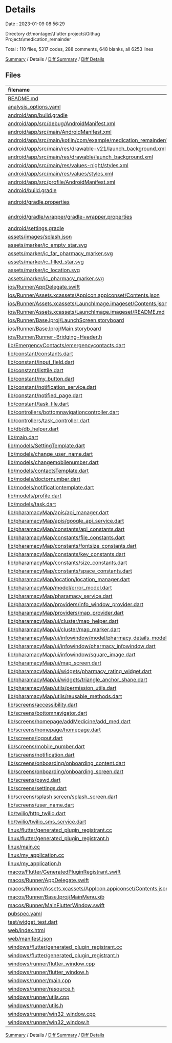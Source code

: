 # Details

Date : 2023-01-09 08:56:29

Directory d:\\montages\\flutter projects\\Githug Projects\\medication_remainder

Total : 110 files,  5317 codes, 288 comments, 648 blanks, all 6253 lines

[Summary](results.md) / Details / [Diff Summary](diff.md) / [Diff Details](diff-details.md)

## Files
| filename | language | code | comment | blank | total |
| :--- | :--- | ---: | ---: | ---: | ---: |
| [README.md](/README.md) | Markdown | 10 | 0 | 7 | 17 |
| [analysis_options.yaml](/analysis_options.yaml) | YAML | 3 | 23 | 4 | 30 |
| [android/app/build.gradle](/android/app/build.gradle) | Groovy | 54 | 5 | 13 | 72 |
| [android/app/src/debug/AndroidManifest.xml](/android/app/src/debug/AndroidManifest.xml) | XML | 4 | 4 | 1 | 9 |
| [android/app/src/main/AndroidManifest.xml](/android/app/src/main/AndroidManifest.xml) | XML | 33 | 6 | 4 | 43 |
| [android/app/src/main/kotlin/com/example/medication_remainder/MainActivity.kt](/android/app/src/main/kotlin/com/example/medication_remainder/MainActivity.kt) | Kotlin | 4 | 0 | 3 | 7 |
| [android/app/src/main/res/drawable-v21/launch_background.xml](/android/app/src/main/res/drawable-v21/launch_background.xml) | XML | 4 | 7 | 2 | 13 |
| [android/app/src/main/res/drawable/launch_background.xml](/android/app/src/main/res/drawable/launch_background.xml) | XML | 4 | 7 | 2 | 13 |
| [android/app/src/main/res/values-night/styles.xml](/android/app/src/main/res/values-night/styles.xml) | XML | 9 | 9 | 1 | 19 |
| [android/app/src/main/res/values/styles.xml](/android/app/src/main/res/values/styles.xml) | XML | 9 | 9 | 1 | 19 |
| [android/app/src/profile/AndroidManifest.xml](/android/app/src/profile/AndroidManifest.xml) | XML | 4 | 4 | 1 | 9 |
| [android/build.gradle](/android/build.gradle) | Groovy | 27 | 0 | 5 | 32 |
| [android/gradle.properties](/android/gradle.properties) | Java Properties | 3 | 0 | 1 | 4 |
| [android/gradle/wrapper/gradle-wrapper.properties](/android/gradle/wrapper/gradle-wrapper.properties) | Java Properties | 5 | 0 | 1 | 6 |
| [android/settings.gradle](/android/settings.gradle) | Groovy | 8 | 0 | 4 | 12 |
| [assets/images/splash.json](/assets/images/splash.json) | JSON | 1 | 0 | 0 | 1 |
| [assets/marker/ic_empty_star.svg](/assets/marker/ic_empty_star.svg) | XML | 1 | 0 | 0 | 1 |
| [assets/marker/ic_far_pharmacy_marker.svg](/assets/marker/ic_far_pharmacy_marker.svg) | XML | 1 | 0 | 0 | 1 |
| [assets/marker/ic_filled_star.svg](/assets/marker/ic_filled_star.svg) | XML | 1 | 0 | 0 | 1 |
| [assets/marker/ic_location.svg](/assets/marker/ic_location.svg) | XML | 1 | 0 | 0 | 1 |
| [assets/marker/ic_pharmacy_marker.svg](/assets/marker/ic_pharmacy_marker.svg) | XML | 1 | 0 | 0 | 1 |
| [ios/Runner/AppDelegate.swift](/ios/Runner/AppDelegate.swift) | Swift | 12 | 0 | 2 | 14 |
| [ios/Runner/Assets.xcassets/AppIcon.appiconset/Contents.json](/ios/Runner/Assets.xcassets/AppIcon.appiconset/Contents.json) | JSON | 122 | 0 | 1 | 123 |
| [ios/Runner/Assets.xcassets/LaunchImage.imageset/Contents.json](/ios/Runner/Assets.xcassets/LaunchImage.imageset/Contents.json) | JSON | 23 | 0 | 1 | 24 |
| [ios/Runner/Assets.xcassets/LaunchImage.imageset/README.md](/ios/Runner/Assets.xcassets/LaunchImage.imageset/README.md) | Markdown | 3 | 0 | 2 | 5 |
| [ios/Runner/Base.lproj/LaunchScreen.storyboard](/ios/Runner/Base.lproj/LaunchScreen.storyboard) | XML | 36 | 1 | 1 | 38 |
| [ios/Runner/Base.lproj/Main.storyboard](/ios/Runner/Base.lproj/Main.storyboard) | XML | 25 | 1 | 1 | 27 |
| [ios/Runner/Runner-Bridging-Header.h](/ios/Runner/Runner-Bridging-Header.h) | C++ | 1 | 0 | 1 | 2 |
| [lib/EmergencyContacts/emergencycontacts.dart](/lib/EmergencyContacts/emergencycontacts.dart) | Dart | 106 | 1 | 10 | 117 |
| [lib/constant/constants.dart](/lib/constant/constants.dart) | Dart | 0 | 0 | 2 | 2 |
| [lib/constant/input_field.dart](/lib/constant/input_field.dart) | Dart | 63 | 0 | 4 | 67 |
| [lib/constant/listtile.dart](/lib/constant/listtile.dart) | Dart | 10 | 0 | 3 | 13 |
| [lib/constant/my_button.dart](/lib/constant/my_button.dart) | Dart | 25 | 0 | 3 | 28 |
| [lib/constant/notification_service.dart](/lib/constant/notification_service.dart) | Dart | 79 | 2 | 14 | 95 |
| [lib/constant/notified_page.dart](/lib/constant/notified_page.dart) | Dart | 16 | 0 | 4 | 20 |
| [lib/constant/task_tile.dart](/lib/constant/task_tile.dart) | Dart | 84 | 0 | 4 | 88 |
| [lib/controllers/bottomnavigationcontroller.dart](/lib/controllers/bottomnavigationcontroller.dart) | Dart | 50 | 0 | 5 | 55 |
| [lib/controllers/task_controller.dart](/lib/controllers/task_controller.dart) | Dart | 30 | 0 | 10 | 40 |
| [lib/db/db_helper.dart](/lib/db/db_helper.dart) | Dart | 55 | 0 | 11 | 66 |
| [lib/main.dart](/lib/main.dart) | Dart | 51 | 1 | 4 | 56 |
| [lib/models/SettingTemplate.dart](/lib/models/SettingTemplate.dart) | Dart | 43 | 1 | 7 | 51 |
| [lib/models/change_user_name.dart](/lib/models/change_user_name.dart) | Dart | 82 | 4 | 7 | 93 |
| [lib/models/changemobilenumber.dart](/lib/models/changemobilenumber.dart) | Dart | 82 | 4 | 8 | 94 |
| [lib/models/contactsTemplate.dart](/lib/models/contactsTemplate.dart) | Dart | 57 | 20 | 10 | 87 |
| [lib/models/doctornumber.dart](/lib/models/doctornumber.dart) | Dart | 83 | 4 | 8 | 95 |
| [lib/models/notificationtemplate.dart](/lib/models/notificationtemplate.dart) | Dart | 12 | 0 | 5 | 17 |
| [lib/models/profile.dart](/lib/models/profile.dart) | Dart | 173 | 2 | 10 | 185 |
| [lib/models/task.dart](/lib/models/task.dart) | Dart | 46 | 0 | 6 | 52 |
| [lib/pharamacyMap/apis/api_manager.dart](/lib/pharamacyMap/apis/api_manager.dart) | Dart | 15 | 0 | 4 | 19 |
| [lib/pharamacyMap/apis/google_api_service.dart](/lib/pharamacyMap/apis/google_api_service.dart) | Dart | 77 | 0 | 11 | 88 |
| [lib/pharamacyMap/constants/api_constants.dart](/lib/pharamacyMap/constants/api_constants.dart) | Dart | 6 | 0 | 2 | 8 |
| [lib/pharamacyMap/constants/file_constants.dart](/lib/pharamacyMap/constants/file_constants.dart) | Dart | 11 | 0 | 1 | 12 |
| [lib/pharamacyMap/constants/fontsize_constants.dart](/lib/pharamacyMap/constants/fontsize_constants.dart) | Dart | 13 | 0 | 2 | 15 |
| [lib/pharamacyMap/constants/key_constants.dart](/lib/pharamacyMap/constants/key_constants.dart) | Dart | 15 | 0 | 1 | 16 |
| [lib/pharamacyMap/constants/size_constants.dart](/lib/pharamacyMap/constants/size_constants.dart) | Dart | 11 | 0 | 1 | 12 |
| [lib/pharamacyMap/constants/space_constants.dart](/lib/pharamacyMap/constants/space_constants.dart) | Dart | 16 | 0 | 3 | 19 |
| [lib/pharamacyMap/location/location_manager.dart](/lib/pharamacyMap/location/location_manager.dart) | Dart | 86 | 0 | 10 | 96 |
| [lib/pharamacyMap/model/error_model.dart](/lib/pharamacyMap/model/error_model.dart) | Dart | 15 | 0 | 4 | 19 |
| [lib/pharamacyMap/pharamacy_service.dart](/lib/pharamacyMap/pharamacy_service.dart) | Dart | 0 | 0 | 2 | 2 |
| [lib/pharamacyMap/providers/info_window_provider.dart](/lib/pharamacyMap/providers/info_window_provider.dart) | Dart | 69 | 0 | 16 | 85 |
| [lib/pharamacyMap/providers/map_provider.dart](/lib/pharamacyMap/providers/map_provider.dart) | Dart | 13 | 0 | 4 | 17 |
| [lib/pharamacyMap/ui/cluster/map_helper.dart](/lib/pharamacyMap/ui/cluster/map_helper.dart) | Dart | 106 | 2 | 7 | 115 |
| [lib/pharamacyMap/ui/cluster/map_marker.dart](/lib/pharamacyMap/ui/cluster/map_marker.dart) | Dart | 37 | 2 | 5 | 44 |
| [lib/pharamacyMap/ui/infowindow/model/pharmacy_details_model.dart](/lib/pharamacyMap/ui/infowindow/model/pharmacy_details_model.dart) | Dart | 56 | 0 | 14 | 70 |
| [lib/pharamacyMap/ui/infowindow/pharmacy_infowindow.dart](/lib/pharamacyMap/ui/infowindow/pharmacy_infowindow.dart) | Dart | 93 | 0 | 6 | 99 |
| [lib/pharamacyMap/ui/infowindow/square_image.dart](/lib/pharamacyMap/ui/infowindow/square_image.dart) | Dart | 32 | 0 | 3 | 35 |
| [lib/pharamacyMap/ui/map_screen.dart](/lib/pharamacyMap/ui/map_screen.dart) | Dart | 291 | 0 | 16 | 307 |
| [lib/pharamacyMap/ui/widgets/pharmacy_rating_widget.dart](/lib/pharamacyMap/ui/widgets/pharmacy_rating_widget.dart) | Dart | 35 | 0 | 4 | 39 |
| [lib/pharamacyMap/ui/widgets/triangle_anchor_shape.dart](/lib/pharamacyMap/ui/widgets/triangle_anchor_shape.dart) | Dart | 24 | 0 | 5 | 29 |
| [lib/pharamacyMap/utils/permission_utils.dart](/lib/pharamacyMap/utils/permission_utils.dart) | Dart | 28 | 0 | 4 | 32 |
| [lib/pharamacyMap/utils/reusable_methods.dart](/lib/pharamacyMap/utils/reusable_methods.dart) | Dart | 23 | 0 | 7 | 30 |
| [lib/screens/accessibility.dart](/lib/screens/accessibility.dart) | Dart | 148 | 2 | 7 | 157 |
| [lib/screens/bottomnavigator.dart](/lib/screens/bottomnavigator.dart) | Dart | 53 | 1 | 6 | 60 |
| [lib/screens/homepage/addMedicine/add_med.dart](/lib/screens/homepage/addMedicine/add_med.dart) | Dart | 234 | 1 | 18 | 253 |
| [lib/screens/homepage/homepage.dart](/lib/screens/homepage/homepage.dart) | Dart | 273 | 7 | 20 | 300 |
| [lib/screens/logout.dart](/lib/screens/logout.dart) | Dart | 13 | 0 | 2 | 15 |
| [lib/screens/mobile_number.dart](/lib/screens/mobile_number.dart) | Dart | 95 | 4 | 7 | 106 |
| [lib/screens/notification.dart](/lib/screens/notification.dart) | Dart | 115 | 2 | 11 | 128 |
| [lib/screens/onboarding/onboarding_content.dart](/lib/screens/onboarding/onboarding_content.dart) | Dart | 27 | 0 | 3 | 30 |
| [lib/screens/onboarding/onboarding_screen.dart](/lib/screens/onboarding/onboarding_screen.dart) | Dart | 194 | 1 | 10 | 205 |
| [lib/screens/pswd.dart](/lib/screens/pswd.dart) | Dart | 150 | 2 | 5 | 157 |
| [lib/screens/settings.dart](/lib/screens/settings.dart) | Dart | 95 | 1 | 3 | 99 |
| [lib/screens/splash screen/splash_screen.dart](/lib/screens/splash%20screen/splash_screen.dart) | Dart | 48 | 0 | 7 | 55 |
| [lib/screens/user_name.dart](/lib/screens/user_name.dart) | Dart | 89 | 4 | 7 | 100 |
| [lib/twilio/http_twilio.dart](/lib/twilio/http_twilio.dart) | Dart | 25 | 0 | 5 | 30 |
| [lib/twilio/twilio_sms_service.dart](/lib/twilio/twilio_sms_service.dart) | Dart | 38 | 0 | 8 | 46 |
| [linux/flutter/generated_plugin_registrant.cc](/linux/flutter/generated_plugin_registrant.cc) | C++ | 3 | 4 | 5 | 12 |
| [linux/flutter/generated_plugin_registrant.h](/linux/flutter/generated_plugin_registrant.h) | C++ | 5 | 5 | 6 | 16 |
| [linux/main.cc](/linux/main.cc) | C++ | 5 | 0 | 2 | 7 |
| [linux/my_application.cc](/linux/my_application.cc) | C++ | 74 | 11 | 20 | 105 |
| [linux/my_application.h](/linux/my_application.h) | C++ | 7 | 7 | 5 | 19 |
| [macos/Flutter/GeneratedPluginRegistrant.swift](/macos/Flutter/GeneratedPluginRegistrant.swift) | Swift | 18 | 3 | 4 | 25 |
| [macos/Runner/AppDelegate.swift](/macos/Runner/AppDelegate.swift) | Swift | 8 | 0 | 2 | 10 |
| [macos/Runner/Assets.xcassets/AppIcon.appiconset/Contents.json](/macos/Runner/Assets.xcassets/AppIcon.appiconset/Contents.json) | JSON | 68 | 0 | 1 | 69 |
| [macos/Runner/Base.lproj/MainMenu.xib](/macos/Runner/Base.lproj/MainMenu.xib) | XML | 343 | 0 | 1 | 344 |
| [macos/Runner/MainFlutterWindow.swift](/macos/Runner/MainFlutterWindow.swift) | Swift | 12 | 0 | 4 | 16 |
| [pubspec.yaml](/pubspec.yaml) | YAML | 56 | 8 | 8 | 72 |
| [test/widget_test.dart](/test/widget_test.dart) | Dart | 14 | 10 | 7 | 31 |
| [web/index.html](/web/index.html) | HTML | 37 | 16 | 6 | 59 |
| [web/manifest.json](/web/manifest.json) | JSON | 35 | 0 | 1 | 36 |
| [windows/flutter/generated_plugin_registrant.cc](/windows/flutter/generated_plugin_registrant.cc) | C++ | 6 | 4 | 5 | 15 |
| [windows/flutter/generated_plugin_registrant.h](/windows/flutter/generated_plugin_registrant.h) | C++ | 5 | 5 | 6 | 16 |
| [windows/runner/flutter_window.cpp](/windows/runner/flutter_window.cpp) | C++ | 45 | 4 | 13 | 62 |
| [windows/runner/flutter_window.h](/windows/runner/flutter_window.h) | C++ | 20 | 5 | 9 | 34 |
| [windows/runner/main.cpp](/windows/runner/main.cpp) | C++ | 30 | 4 | 10 | 44 |
| [windows/runner/resource.h](/windows/runner/resource.h) | C++ | 9 | 6 | 2 | 17 |
| [windows/runner/utils.cpp](/windows/runner/utils.cpp) | C++ | 53 | 2 | 10 | 65 |
| [windows/runner/utils.h](/windows/runner/utils.h) | C++ | 8 | 6 | 6 | 20 |
| [windows/runner/win32_window.cpp](/windows/runner/win32_window.cpp) | C++ | 183 | 15 | 48 | 246 |
| [windows/runner/win32_window.h](/windows/runner/win32_window.h) | C++ | 48 | 29 | 22 | 99 |

[Summary](results.md) / Details / [Diff Summary](diff.md) / [Diff Details](diff-details.md)